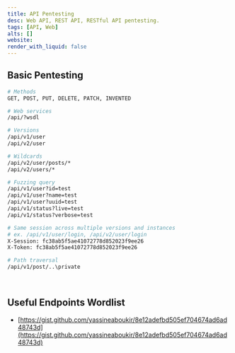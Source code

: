 ```yaml
---
title: API Pentesting
desc: Web API, REST API, RESTful API pentesting.
tags: [API, Web]
alts: []
website: 
render_with_liquid: false
---
```


## Basic Pentesting

```sh
# Methods
GET, POST, PUT, DELETE, PATCH, INVENTED

# Web services
/api/?wsdl

# Versions
/api/v1/user
/api/v2/user

# Wildcards
/api/v2/user/posts/*
/api/v2/users/*

# Fuzzing query
/api/v1/user?id=test
/api/v1/user?name=test
/api/v1/user?uuid=test
/api/v1/status?live=test
/api/v1/status?verbose=test

# Same session across multiple versions and instances
# ex. /api/v1/user/login, /api/v2/user/login
X-Session: fc38ab5f5ae41072778d852023f9ee26
X-Token: fc38ab5f5ae41072778d852023f9ee26

# Path traversal
/api/v1/post/..\private
```

<br />

## Useful Endpoints Wordlist

* [https://gist.github.com/yassineaboukir/8e12adefbd505ef704674ad6ad48743d](https://gist.github.com/yassineaboukir/8e12adefbd505ef704674ad6ad48743d)